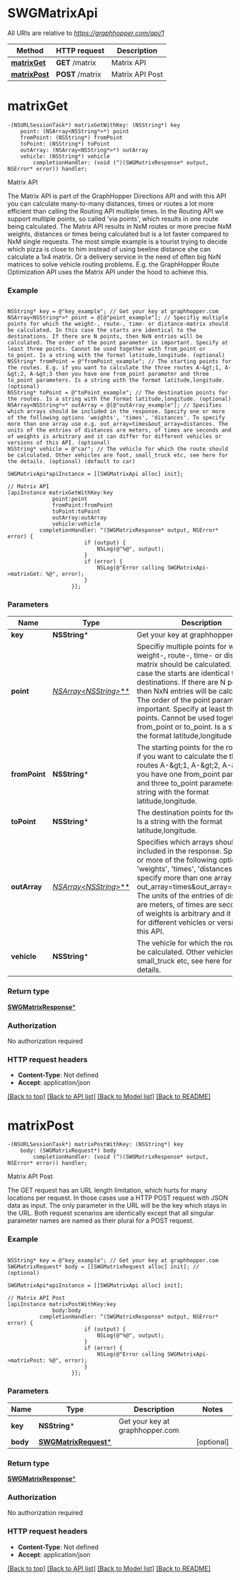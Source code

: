 # SWGMatrixApi

All URIs are relative to *https://graphhopper.com/api/1*

Method | HTTP request | Description
------------- | ------------- | -------------
[**matrixGet**](SWGMatrixApi.md#matrixget) | **GET** /matrix | Matrix API
[**matrixPost**](SWGMatrixApi.md#matrixpost) | **POST** /matrix | Matrix API Post


# **matrixGet**
```objc
-(NSURLSessionTask*) matrixGetWithKey: (NSString*) key
    point: (NSArray<NSString*>*) point
    fromPoint: (NSString*) fromPoint
    toPoint: (NSString*) toPoint
    outArray: (NSArray<NSString*>*) outArray
    vehicle: (NSString*) vehicle
        completionHandler: (void (^)(SWGMatrixResponse* output, NSError* error)) handler;
```

Matrix API

The Matrix API is part of the GraphHopper Directions API and with this API you can calculate many-to-many distances, times or routes a lot more efficient than calling the Routing API multiple times. In the Routing API we support multiple points, so called 'via points', which results in one route being calculated. The Matrix API results in NxM routes or more precise NxM weights, distances or times being calculated but is a lot faster compared to NxM single requests. The most simple example is a tourist trying to decide which pizza is close to him instead of using beeline distance she can calculate a 1x4 matrix. Or a delivery service in the need of often big NxN matrices to solve vehicle routing problems. E.g. the GraphHopper Route Optimization API uses the Matrix API under the hood to achieve this. 

### Example 
```objc

NSString* key = @"key_example"; // Get your key at graphhopper.com
NSArray<NSString*>* point = @[@"point_example"]; // Specifiy multiple points for which the weight-, route-, time- or distance-matrix should be calculated. In this case the starts are identical to the destinations. If there are N points, then NxN entries will be calculated. The order of the point parameter is important. Specify at least three points. Cannot be used together with from_point or to_point. Is a string with the format latitude,longitude. (optional)
NSString* fromPoint = @"fromPoint_example"; // The starting points for the routes. E.g. if you want to calculate the three routes A-&gt;1, A-&gt;2, A-&gt;3 then you have one from_point parameter and three to_point parameters. Is a string with the format latitude,longitude. (optional)
NSString* toPoint = @"toPoint_example"; // The destination points for the routes. Is a string with the format latitude,longitude. (optional)
NSArray<NSString*>* outArray = @[@"outArray_example"]; // Specifies which arrays should be included in the response. Specify one or more of the following options 'weights', 'times', 'distances'. To specify more than one array use e.g. out_array=times&out_array=distances. The units of the entries of distances are meters, of times are seconds and of weights is arbitrary and it can differ for different vehicles or versions of this API. (optional)
NSString* vehicle = @"car"; // The vehicle for which the route should be calculated. Other vehicles are foot, small_truck etc, see here for the details. (optional) (default to car)

SWGMatrixApi*apiInstance = [[SWGMatrixApi alloc] init];

// Matrix API
[apiInstance matrixGetWithKey:key
              point:point
              fromPoint:fromPoint
              toPoint:toPoint
              outArray:outArray
              vehicle:vehicle
          completionHandler: ^(SWGMatrixResponse* output, NSError* error) {
                        if (output) {
                            NSLog(@"%@", output);
                        }
                        if (error) {
                            NSLog(@"Error calling SWGMatrixApi->matrixGet: %@", error);
                        }
                    }];
```

### Parameters

Name | Type | Description  | Notes
------------- | ------------- | ------------- | -------------
 **key** | **NSString***| Get your key at graphhopper.com | 
 **point** | [**NSArray&lt;NSString*&gt;***](NSString*.md)| Specifiy multiple points for which the weight-, route-, time- or distance-matrix should be calculated. In this case the starts are identical to the destinations. If there are N points, then NxN entries will be calculated. The order of the point parameter is important. Specify at least three points. Cannot be used together with from_point or to_point. Is a string with the format latitude,longitude. | [optional] 
 **fromPoint** | **NSString***| The starting points for the routes. E.g. if you want to calculate the three routes A-&amp;gt;1, A-&amp;gt;2, A-&amp;gt;3 then you have one from_point parameter and three to_point parameters. Is a string with the format latitude,longitude. | [optional] 
 **toPoint** | **NSString***| The destination points for the routes. Is a string with the format latitude,longitude. | [optional] 
 **outArray** | [**NSArray&lt;NSString*&gt;***](NSString*.md)| Specifies which arrays should be included in the response. Specify one or more of the following options &#39;weights&#39;, &#39;times&#39;, &#39;distances&#39;. To specify more than one array use e.g. out_array&#x3D;times&amp;out_array&#x3D;distances. The units of the entries of distances are meters, of times are seconds and of weights is arbitrary and it can differ for different vehicles or versions of this API. | [optional] 
 **vehicle** | **NSString***| The vehicle for which the route should be calculated. Other vehicles are foot, small_truck etc, see here for the details. | [optional] [default to car]

### Return type

[**SWGMatrixResponse***](SWGMatrixResponse.md)

### Authorization

No authorization required

### HTTP request headers

 - **Content-Type**: Not defined
 - **Accept**: application/json

[[Back to top]](#) [[Back to API list]](../README.md#documentation-for-api-endpoints) [[Back to Model list]](../README.md#documentation-for-models) [[Back to README]](../README.md)

# **matrixPost**
```objc
-(NSURLSessionTask*) matrixPostWithKey: (NSString*) key
    body: (SWGMatrixRequest*) body
        completionHandler: (void (^)(SWGMatrixResponse* output, NSError* error)) handler;
```

Matrix API Post

The GET request has an URL length limitation, which hurts for many locations per request. In those cases use a HTTP POST request with JSON data as input. The only parameter in the URL will be the key which stays in the URL. Both request scenarios are identically except that all singular parameter names are named as their plural for a POST request. 

### Example 
```objc

NSString* key = @"key_example"; // Get your key at graphhopper.com
SWGMatrixRequest* body = [[SWGMatrixRequest alloc] init]; //  (optional)

SWGMatrixApi*apiInstance = [[SWGMatrixApi alloc] init];

// Matrix API Post
[apiInstance matrixPostWithKey:key
              body:body
          completionHandler: ^(SWGMatrixResponse* output, NSError* error) {
                        if (output) {
                            NSLog(@"%@", output);
                        }
                        if (error) {
                            NSLog(@"Error calling SWGMatrixApi->matrixPost: %@", error);
                        }
                    }];
```

### Parameters

Name | Type | Description  | Notes
------------- | ------------- | ------------- | -------------
 **key** | **NSString***| Get your key at graphhopper.com | 
 **body** | [**SWGMatrixRequest***](SWGMatrixRequest.md)|  | [optional] 

### Return type

[**SWGMatrixResponse***](SWGMatrixResponse.md)

### Authorization

No authorization required

### HTTP request headers

 - **Content-Type**: Not defined
 - **Accept**: application/json

[[Back to top]](#) [[Back to API list]](../README.md#documentation-for-api-endpoints) [[Back to Model list]](../README.md#documentation-for-models) [[Back to README]](../README.md)

